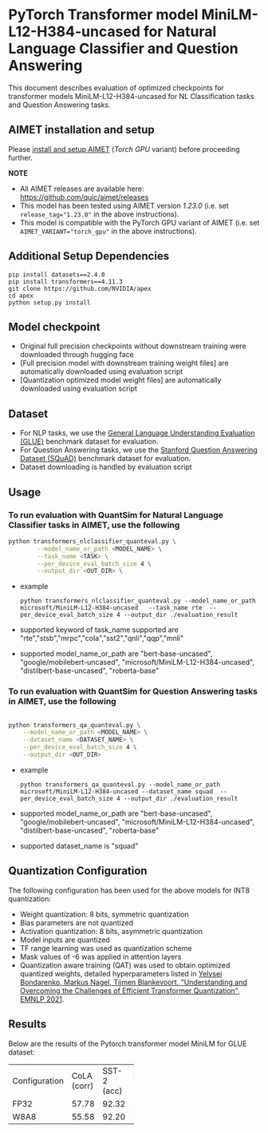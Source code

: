 # PyTorch Transformer model MiniLM-L12-H384-uncased for Natural Language Classifier and Question Answering  
This document describes evaluation of optimized checkpoints for transformer models MiniLM-L12-H384-uncased for NL Classification tasks and Question Answering tasks.

## AIMET installation and setup
Please [install and setup AIMET](https://github.com/quic/aimet/blob/release-aimet-1.23/packaging/install.md) (*Torch GPU* variant) before proceeding further.

**NOTE**
- All AIMET releases are available here: https://github.com/quic/aimet/releases
- This model has been tested using AIMET version *1.23.0*  (i.e. set `release_tag="1.23.0"` in the above instructions).
- This model is compatible with the PyTorch GPU variant of AIMET (i.e. set `AIMET_VARIANT="torch_gpu"` in the above instructions).

## Additional Setup Dependencies
```
pip install datasets==2.4.0
pip install transformers==4.11.3 
git clone https://github.com/NVIDIA/apex
cd apex
python setup.py install
```
## Model checkpoint
- Original full precision checkpoints without downstream training were downloaded through hugging face 
- [Full precision model with downstream training weight files] are automatically downloaded using evaluation script 
- [Quantization optimized model weight files] are automatically downloaded using evaluation script 

## Dataset 
- For NLP tasks, we use the [General Language Understanding Evaluation (GLUE)](https://gluebenchmark.com/) benchmark dataset for evaluation. 
- For Question Answering tasks, we use the [Stanford Question Answering Dataset (SQuAD)](https://rajpurkar.github.io/SQuAD-explorer) benchmark dataset for evaluation. 
- Dataset downloading is handled by evaluation script

## Usage
### To run evaluation with QuantSim for Natural Language Classifier tasks in AIMET, use the following
```bash
python transformers_nlclassifier_quanteval.py \
        --model_name_or_path <MODEL_NAME> \
        --task_name <TASK> \
        --per_device_eval_batch_size 4 \
        --output_dir <OUT_DIR> \
```
* example 
    ```
    python transformers_nlclassifier_quanteval.py --model_name_or_path microsoft/MiniLM-L12-H384-uncased   --task_name rte  --per_device_eval_batch_size 4 --output_dir ./evaluation_result 
    ```

* supported keyword of task_name supported are "rte","stsb","mrpc","cola","sst2","qnli","qqp","mnli"

* supported model_name_or_path are "bert-base-uncased", "google/mobilebert-uncased", "microsoft/MiniLM-L12-H384-uncased", "distilbert-base-uncased", "roberta-base"

### To run evaluation with QuantSim for Question Answering tasks in AIMET, use the following

```bash

python transformers_qa_quanteval.py \
    --model_name_or_path <MODEL_NAME> \
    --dataset_name <DATASET_NAME> \
    --per_device_eval_batch_size 4 \
    --output_dir <OUT_DIR>
```

* example
  ```
  python transformers_qa_quanteval.py --model_name_or_path microsoft/MiniLM-L12-H384-uncased --dataset_name squad  --per_device_eval_batch_size 4 --output_dir ./evaluation_result 
  ```

* supported model_name_or_path are "bert-base-uncased", "google/mobilebert-uncased", "microsoft/MiniLM-L12-H384-uncased", "distilbert-base-uncased", "roberta-base"

* supported dataset_name is "squad"

## Quantization Configuration
The following configuration has been used for the above models for INT8 quantization:
- Weight quantization: 8 bits, symmetric quantization
- Bias parameters are not quantized
- Activation quantization: 8 bits, asymmetric quantization
- Model inputs are quantized
- TF range learning  was used as quantization scheme
- Mask values of -6 was applied in attention layers
- Quantization aware training (QAT) was used to obtain optimized quantized weights, detailed hyperparameters listed in [Yelysei Bondarenko, Markus Nagel, Tijmen Blankevoort, "Understanding and Overcoming the Challenges of Efficient Transformer Quantization", EMNLP 2021](https://arxiv.org/abs/2109.12948).

## Results
Below are the results of the Pytorch transformer model MiniLM for GLUE dataset:

<table style= " width:50%">
  <tr>
    <td> Configuration </td>
    <td> CoLA (corr)  </td>
    <td> SST-2 (acc) </td>
    <td> MRPC (f1) </td>
    <td> STS-B (corr) </td>
    <td> QQP (acc) </td>
    <td> MNLI (acc) </td>
    <td> QNLI (acc) </td>
    <td> RTE (acc) </td>
    <td> GLUE </td>
  </tr>
  <tr>
    <td> FP32 </td>
    <td> 57.78 </td>
    <td> 92.32 </td>
    <td> 89.01 </td>
    <td> 88.73 </td>
    <td> 90.70 </td>
    <td> 85.04 </td>
    <td> 91.52 </td>
    <td> 70.76 </td>
    <td> 83.23 </td>
  </tr>
  <tr>
    <td> W8A8 </td>
    <td> 55.58 </td>
    <td> 92.20 </td>
    <td> 88.21 </td>
    <td> 88.68 </td>
    <td> 90.62 </td>
    <td> 84.59 </td>
    <td> 90.72 </td>
    <td> 70.40 </td>
    <td> 82.63 </td>
  </tr>
</table>
